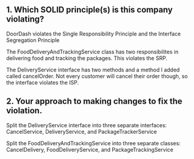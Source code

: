 ## 1.  Which SOLID principle(s) is this company violating?

DoorDash violates the Single Responsibility Principle and the Interface Segregation Principle

The FoodDeliveryAndTrackingService class has two responsibilites in delivering food and tracking the packages. This violates the SRP.

The DeliveryService interface has two methods and a method I added called cancelOrder. Not every customer will cancel their order though, so the interface violates the ISP.


## 2.  Your approach to making changes to fix the violation.

Split the DeliveryService interface into three separate interfaces: CancelService, DeliveryService, and PackageTrackerService

Split the FoodDeliveryAndTrackingService into three separate classes: CancelDelivery, FoodDeliveryService, and PackageTrackingService


